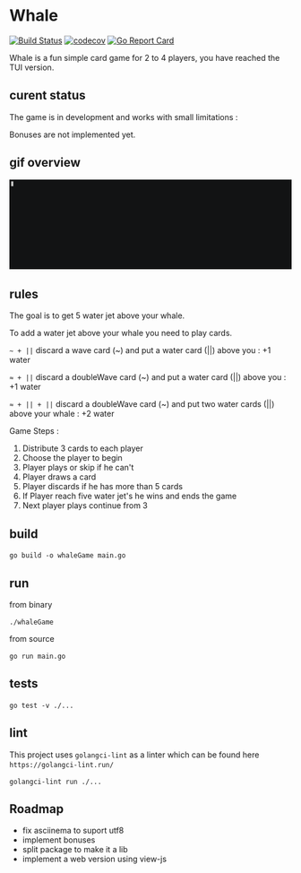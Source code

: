 # Whale

[![Build Status](https://github.com/pmalhaire/whale/workflows/run%20tests/badge.svg)](https://github.com/pmalhaire/whale/actions?workflow=run%20tests)
[![codecov](https://codecov.io/gh/pmalhaire/whale/branch/main/graph/badge.svg)](https://codecov.io/gh/pmalhaire/whale)
[![Go Report Card](https://goreportcard.com/badge/github.com/pmalhaire/whale)](https://goreportcard.com/report/github.com/pmalhaire/whale)

Whale is a fun simple card game for 2 to 4 players, you have reached the TUI version.

## curent status

The game is in development and works with small limitations :

Bonuses are not implemented yet.

## gif overview

![whaleGame](whale.gif)

## rules

The goal is to get 5 water jet above your whale.

To add a water jet above your whale you need to play cards.

`~ + ||` discard a wave card (~) and put a water card (||) above you : +1 water

`≈ + ||` discard a doubleWave card (~) and put a water card (||) above you : +1 water

`≈ + || + ||` discard a doubleWave card (~) and put two water cards (||) above your whale : +2 water

Game Steps :

1. Distribute 3 cards to each player
2. Choose the player to begin
3. Player plays or skip if he can't
4. Player draws a card
5. Player discards if he has more than 5 cards
6. If Player reach five water jet's he wins and ends the game
7. Next player plays continue from 3

## build

```
go build -o whaleGame main.go
```

## run

from binary

```
./whaleGame
```

from source

```
go run main.go
```

## tests

```
go test -v ./...
```

## lint

This project uses `golangci-lint` as a linter which can be found here `https://golangci-lint.run/`

```
golangci-lint run ./...
```

## Roadmap

- fix asciinema to suport utf8
- implement bonuses
- split package to make it a lib
- implement a web version using view-js
